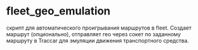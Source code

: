 # fleet_geo_emulation
скрипт для автоматического проигрывания маршрутов в fleet. Создает маршрут (опционально), отправляет гео через сокет по заданному маршруту в Traccar для эмуляции движения транспортного средства.
